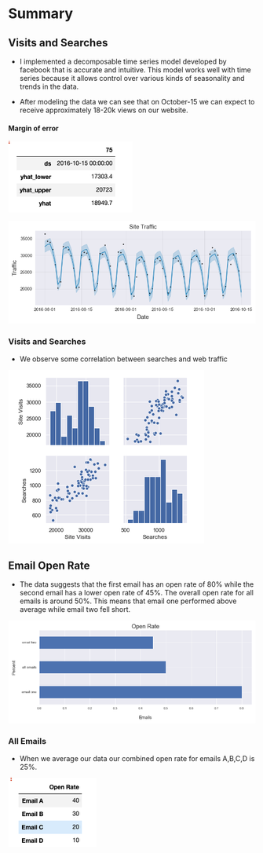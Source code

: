 # Summary

## Visits and Searches

- I implemented a decomposable time series model developed by facebook that is accurate and intuitive.
This model works well with time series because it allows control over various kinds of seasonality and trends in the data. 

- After modeling the data we can see that on October-15 we can expect to receive approximately 18-20k views on our website. 

#### Margin of error
![Margin of Error](images/error.png)

![Predictions](images/prediction1.png)

### Visits and Searches

- We observe some correlation between searches and web traffic

![pairplot](images/searches.png)

## Email Open Rate
- The data suggests that the first email has an open rate of 80% while the second email has a lower open rate of 45%.  The overall open rate for all emails is around 50%.  This means that email one performed above average while email two fell short.

![open_rate](images/open_rate_barh.png)

### All Emails
- When we average our data our combined open rate for emails A,B,C,D
is 25%. 

![open_rate_all](images/open_combined.png)



